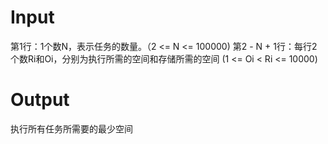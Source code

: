 Input
===

第1行：1个数N，表示任务的数量。（2 <= N <= 100000)
第2 - N + 1行：每行2个数Ri和Oi，分别为执行所需的空间和存储所需的空间
(1 <= Oi < Ri <= 10000)

Output
===

执行所有任务所需要的最少空间

